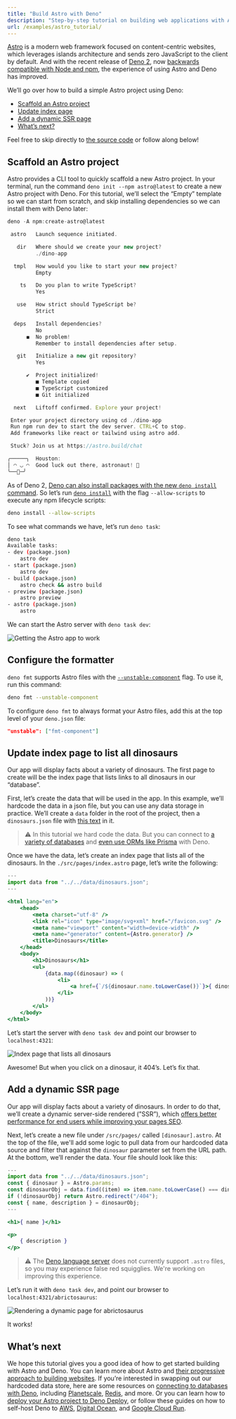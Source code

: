 ```yaml
---
title: "Build Astro with Deno"
description: "Step-by-step tutorial on building web applications with Astro and Deno. Learn how to scaffold projects, create dynamic pages, implement SSR, and deploy your Astro sites using Deno's Node.js compatibility."
url: /examples/astro_tutorial/
---
```


[Astro](https://astro.build/) is a modern web framework focused on
content-centric websites, which leverages islands architecture and sends zero
JavaScript to the client by default. And with the recent release of
[Deno 2](https://deno.com/2), now
[backwards compatible with Node and npm](https://deno.com/blog/v2.0#backwards-compatible-forward-thinking),
the experience of using Astro and Deno has improved.

We’ll go over how to build a simple Astro project using Deno:

- [Scaffold an Astro project](#scaffold-an-astro-project)
- [Update index page](#update-index-page-to-list-all-dinosaurs)
- [Add a dynamic SSR page](#add-a-dynamic-ssr-page)
- [What’s next?](#whats-next)

Feel free to skip directly to
[the source code](https://github.com/denoland/examples/tree/main/with-astro) or
follow along below!

## Scaffold an Astro project

Astro provides a CLI tool to quickly scaffold a new Astro project. In your
terminal, run the command `deno init --npm astro@latest` to create a new Astro
project with Deno. For this tutorial, we’ll select the “Empty” template so we
can start from scratch, and skip installing dependencies so we can install them
with Deno later:

```jsx
deno -A npm:create-astro@latest

 astro   Launch sequence initiated.

   dir   Where should we create your new project?
         ./dino-app

  tmpl   How would you like to start your new project?
         Empty

    ts   Do you plan to write TypeScript?
         Yes

   use   How strict should TypeScript be?
         Strict

  deps   Install dependencies?
         No
      ◼  No problem!
         Remember to install dependencies after setup.

   git   Initialize a new git repository?
         Yes

      ✔  Project initialized!
         ■ Template copied
         ■ TypeScript customized
         ■ Git initialized

  next   Liftoff confirmed. Explore your project!

 Enter your project directory using cd ./dino-app
 Run npm run dev to start the dev server. CTRL+C to stop.
 Add frameworks like react or tailwind using astro add.

 Stuck? Join us at https://astro.build/chat

╭─────╮  Houston:
│ ◠ ◡ ◠  Good luck out there, astronaut! 🚀
╰──🍫─╯
```

As of Deno 2,
[Deno can also install packages with the new `deno install` command](https://deno.com/blog/v2.0#deno-is-now-a-package-manager-with-deno-install).
So let’s run
[`deno install`](https://docs.deno.com/runtime/reference/cli/install/) with the
flag `--allow-scripts` to execute any npm lifecycle scripts:

```bash
deno install --allow-scripts
```

To see what commands we have, let’s run `deno task`:

```bash
deno task
Available tasks:
- dev (package.json)
    astro dev
- start (package.json)
    astro dev
- build (package.json)
    astro check && astro build
- preview (package.json)
    astro preview
- astro (package.json)
    astro
```

We can start the Astro server with `deno task dev`:

![Getting the Astro app to work](./images/how-to/astro/hello-astro.png)

## Configure the formatter

`deno fmt` supports Astro files with the
[`--unstable-component`](https://docs.deno.com/runtime/reference/cli/fmt/#formatting-options-unstable-component)
flag. To use it, run this command:

```sh
deno fmt --unstable-component
```

To configure `deno fmt` to always format your Astro files, add this at the top
level of your `deno.json` file:

```json
"unstable": ["fmt-component"]
```

## Update index page to list all dinosaurs

Our app will display facts about a variety of dinosaurs. The first page to
create will be the index page that lists links to all dinosaurs in our
“database”.

First, let’s create the data that will be used in the app. In this example,
we’ll hardcode the data in a json file, but you can use any data storage in
practice. We’ll create a `data` folder in the root of the project, then a
`dinosaurs.json` file with
[this text](https://github.com/denoland/tutorial-with-react/blob/main/api/data.json)
in it.

> ⚠️️ In this tutorial we hard code the data. But you can connect to
> [a variety of databases](https://docs.deno.com/runtime/tutorials/connecting_to_databases/)
> and
> [even use ORMs like Prisma](https://docs.deno.com/runtime/tutorials/how_to_with_npm/prisma/)
> with Deno.

Once we have the data, let’s create an index page that lists all of the
dinosaurs. In the `./src/pages/index.astro` page, let’s write the following:

```jsx
---
import data from "../../data/dinosaurs.json";
---

<html lang="en">
	<head>
		<meta charset="utf-8" />
		<link rel="icon" type="image/svg+xml" href="/favicon.svg" />
		<meta name="viewport" content="width=device-width" />
		<meta name="generator" content={Astro.generator} />
		<title>Dinosaurs</title>
	</head>
	<body>
		<h1>Dinosaurs</h1>
		<ul>
			{data.map((dinosaur) => (
				<li>
					<a href={`/${dinosaur.name.toLowerCase()}`}>{ dinosaur.name }</a>
				</li>
			))}
		</ul>
	</body>
</html>
```

Let’s start the server with `deno task dev` and point our browser to
`localhost:4321`:

![Index page that lists all dinosaurs](./images/how-to/astro/index-page.webp)

Awesome! But when you click on a dinosaur, it 404’s. Let’s fix that.

## Add a dynamic SSR page

Our app will display facts about a variety of dinosaurs. In order to do that,
we’ll create a dynamic server-side rendered (”SSR”), which
[offers better performance for end users while improving your pages SEO](https://deno.com/blog/the-future-and-past-is-server-side-rendering).

Next, let’s create a new file under `/src/pages/` called `[dinosaur].astro`. At
the top of the file, we'll add some logic to pull data from our hardcoded data
source and filter that against the `dinosaur` parameter set from the URL path.
At the bottom, we’ll render the data. Your file should look like this:

```jsx
---
import data from "../../data/dinosaurs.json";
const { dinosaur } = Astro.params;
const dinosaurObj = data.find((item) => item.name.toLowerCase() === dinosaur);
if (!dinosaurObj) return Astro.redirect("/404");
const { name, description } = dinosaurObj;
---

<h1>{ name }</h1>

<p>
    { description }
</p>
```

> ⚠️️ The
> [Deno language server](https://docs.deno.com/runtime/reference/lsp_integration/)
> does not currently support `.astro` files, so you may experience false red
> squigglies. We're working on improving this experience.

Let’s run it with `deno task dev`, and point our browser to
`localhost:4321/abrictosaurus`:

![Rendering a dynamic page for abrictosaurus](./images/how-to/astro/dynamic-page.webp)

It works!

## What’s next

We hope this tutorial gives you a good idea of how to get started building with
Astro and Deno. You can learn more about Astro and
[their progressive approach to building websites](https://docs.astro.build/en/getting-started/).
If you’re interested in swapping out our hardcoded data store, here are some
resources on
[connecting to databases with Deno](https://docs.deno.com/runtime/tutorials/connecting_to_databases/),
including
[Planetscale](https://docs.deno.com/runtime/tutorials/how_to_with_npm/planetscale/),
[Redis](https://docs.deno.com/runtime/tutorials/how_to_with_npm/redis/), and
more. Or you can learn how to
[deploy your Astro project to Deno Deploy](https://deno.com/blog/astro-on-deno),
or follow these guides on how to self-host Deno to
[AWS](https://docs.deno.com/runtime/tutorials/aws_lightsail/),
[Digital Ocean](https://docs.deno.com/runtime/tutorials/digital_ocean/), and
[Google Cloud Run](https://docs.deno.com/runtime/tutorials/google_cloud_run/).

